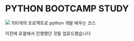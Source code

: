 <H1>PYTHON BOOTCAMP STUDY</H1>
<img src = "https://github.com/user-attachments/assets/dd4c8c05-ea61-40a7-bd09-2a3d2f3192f9">
100개의 프로젝트로 python 개발 배우는 코스

이전에 로컬에서 진행했던 것들 업로드했습니다
